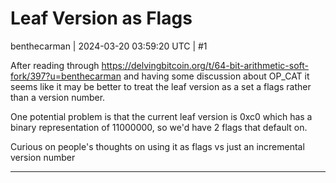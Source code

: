 # Leaf Version as Flags

benthecarman | 2024-03-20 03:59:20 UTC | #1

After reading through https://delvingbitcoin.org/t/64-bit-arithmetic-soft-fork/397?u=benthecarman and having some discussion about OP_CAT it seems like it may be better to treat the leaf version as a set a flags rather than a version number. 

One potential problem is that the current leaf version is 0xc0 which has a binary representation of 11000000, so we'd have 2 flags that default on. 

Curious on people's thoughts on using it as flags vs just an incremental version number

-------------------------


